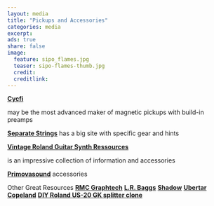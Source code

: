```yaml
---
layout: media
title: "Pickups and Accessories"
categories: media
excerpt: 
ads: true
share: false
image:
  feature: sipo_flames.jpg
  teaser: sipo-flames-thumb.jpg
  credit: 
  creditlink: 
---
```


<a href="http://www.cycfi.com/2015/07/the-continuing-journey/"><b>Cycfi</b></a>

may be the most advanced maker of magnetic pickups with build-in preamps

<a href="http://www.separate-strings.co.uk/"><b>Separate Strings</b></a>
has a big site with specific gear and hints

<a href="http://www.joness.com/"><b>Vintage Roland Guitar Synth Ressources </b></a>

is an impressive collection of information and accessories

<a href="http://www.primovasound.com/"><b>Primovasound</b></a>
accessories

Other Great Resources
<a href="http://www.rmcpickup.com/polydriveii.html"><b>RMC </b></a>
<a href="http://www.graphtech.com/"><b>Graphtech</b></a>
<a href="http://www.lrbaggs.com/"><b>L.R. Baggs</b></a>
<a href="http://www.shadow-electronics.com/index.php"><b>Shadow</b></a>
<a href="http://ubertar.com/hexaphonic/"><b>Ubertar</b></a>
<a href="http://www.marksmart.net/gearhack/jazzpedalboard/copeland.html"><b>Copeland</b></a>
<a href="http://www.muc.de/~hm/music/us-20/"><b>DIY Roland US-20 GK splitter clone</b></a>
